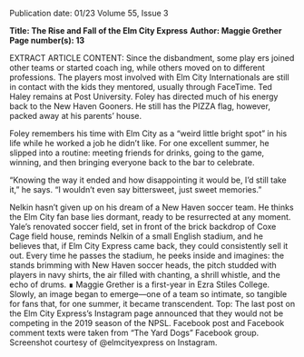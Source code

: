 Publication date: 01/23
Volume 55, Issue 3

**Title: The Rise and Fall of the Elm City Express**
**Author: Maggie Grether**
**Page number(s): 13**

EXTRACT ARTICLE CONTENT:
Since the disbandment, some play­
ers joined other teams or started coach­
ing, while others moved on to different 
professions. The players most involved 
with Elm City Internationals are still 
in contact with the kids they mentored, 
usually through FaceTime. Ted Haley 
remains at Post University. Foley has 
directed much of his energy back to the 
New Haven Gooners. He still has the 
PIZZA flag, however, packed away at his 
parents’ house.


Foley remembers his time with Elm 
City as a “weird little bright spot” in his 
life while he worked a job he didn’t like. 
For one excellent summer, he slipped 
into a routine: meeting friends for 
drinks, going to the game, winning, and 
then bringing everyone back to the bar 
to celebrate.


“Knowing the way it ended and how 
disappointing it would be, I’d still take it,” 
he says. “I wouldn’t even say bittersweet, 
just sweet memories.” 


Nelkin hasn’t given up on his dream 
of a New Haven soccer team. He thinks 
the Elm City fan base lies dormant, 
ready to be resurrected at any moment. 
Yale’s renovated soccer field, set in front 
of the brick backdrop of Coxe Cage 
field house, reminds Nelkin of a small 
English stadium, and he believes that, 
if Elm City Express came back, they 
could consistently sell it out. Every time 
he passes the stadium, he peeks inside 
and imagines: the stands brimming 
with New Haven soccer heads, the pitch 
studded with players in navy shirts, the 
air filled with chanting, a shrill whistle, 
and the echo of drums. ∎
Maggie Grether is a first-year
in Ezra Stiles College.
Slowly, an image began to 
emerge—one of a team so 
intimate, so tangible for
fans that, for one summer,
it became transcendent.
Top: The last post on the Elm City Express’s 
Instagram page announced that they would not 
be competing in the 2019 season of the NPSL. 
Facebook post and Facebook comment texts were 
taken from “The Yard Dogs” Facebook group.
Screenshot courtesy of @elmcityexpress on Instagram.